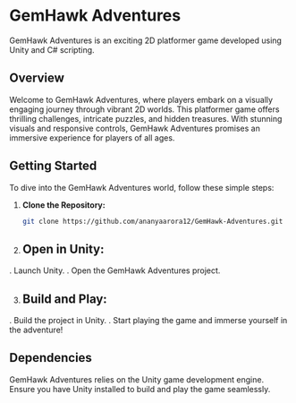 # GemHawk Adventures

GemHawk Adventures is an exciting 2D platformer game developed using Unity and C# scripting.

## Overview

Welcome to GemHawk Adventures, where players embark on a visually engaging journey through vibrant 2D worlds. This platformer game offers thrilling challenges, intricate puzzles, and hidden treasures. With stunning visuals and responsive controls, GemHawk Adventures promises an immersive experience for players of all ages.


## Getting Started

To dive into the GemHawk Adventures world, follow these simple steps:

1. **Clone the Repository:**
   ```bash
   git clone https://github.com/ananyaarora12/GemHawk-Adventures.git
2. ## Open in Unity:
. Launch Unity.
. Open the GemHawk Adventures project.

3. ## Build and Play:

. Build the project in Unity.
. Start playing the game and immerse yourself in the adventure!

## Dependencies

GemHawk Adventures relies on the Unity game development engine. Ensure you have Unity installed to build and play the game seamlessly.

